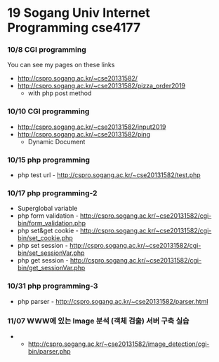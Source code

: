 # 19 Sogang Univ Internet Programming cse4177
### 10/8 CGI programming
You can see my pages on these links
* http://cspro.sogang.ac.kr/~cse20131582/
* http://cspro.sogang.ac.kr/~cse20131582/pizza_order2019
	* with php post method
### 10/10 CGI programming
* http://cspro.sogang.ac.kr/~cse20131582/input2019
* http://cspro.sogang.ac.kr/~cse20131582/ping
	* Dynamic Document
### 10/15 php programming
* php test url - http://cspro.sogang.ac.kr/~cse20131582/test.php
### 10/17 php programming-2
* Superglobal variable
* php form validation - http://cspro.sogang.ac.kr/~cse20131582/cgi-bin/form_validation.php
* php set&get cookie - http://cspro.sogang.ac.kr/~cse20131582/cgi-bin/set_cookie.php
* php set session - http://cspro.sogang.ac.kr/~cse20131582/cgi-bin/set_sessionVar.php
* php get session - http://cspro.sogang.ac.kr/~cse20131582/cgi-bin/get_sessionVar.php

### 10/31 php programming-3
* php parser - http://cspro.sogang.ac.kr/~cse20131582/parser.html

### 11/07 WWW에 있는 Image 분석 (객체 검출) 서버 구축 실습
*  - http://cspro.sogang.ac.kr/~cse20131582/image_detection/cgi-bin/parser.php